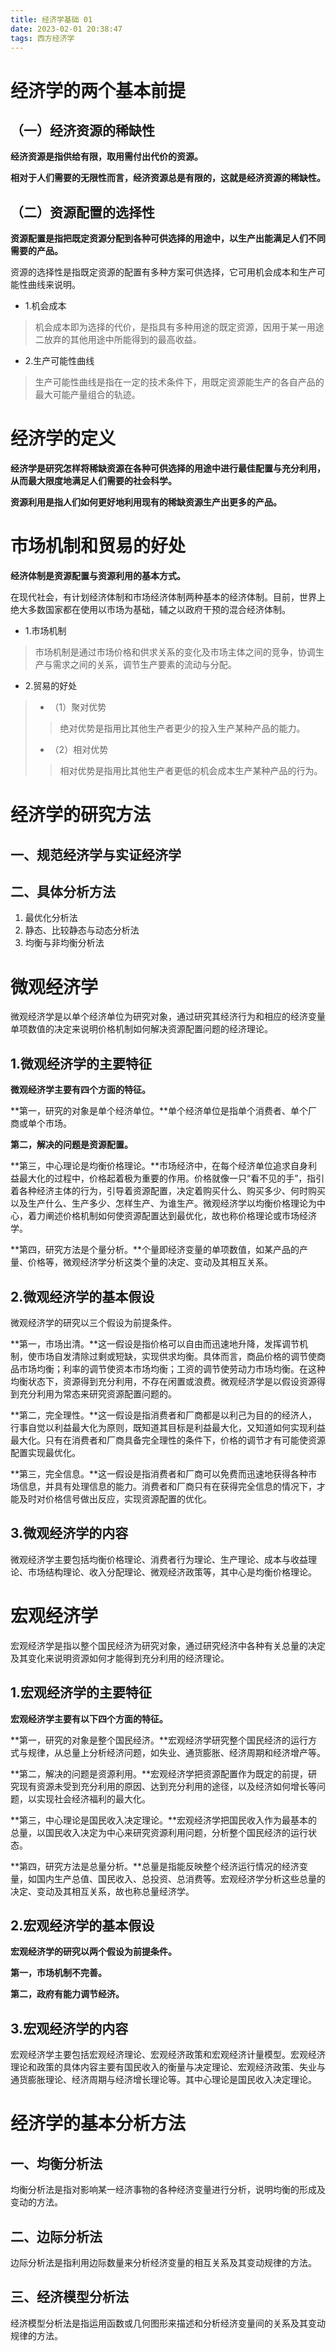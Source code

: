 ```yaml
---
title: 经济学基础 01
date: 2023-02-01 20:38:47
tags: 西方经济学
---
```


# 经济学的两个基本前提

## （一）经济资源的稀缺性

**经济资源是指供给有限，取用需付出代价的资源。**

**相对于人们需要的无限性而言，经济资源总是有限的，这就是经济资源的稀缺性。**
## （二）资源配置的选择性

**资源配置是指把既定资源分配到各种可供选择的用途中，以生产出能满足人们不同需要的产品。**

资源的选择性是指既定资源的配置有多种方案可供选择，它可用机会成本和生产可能性曲线来说明。

+ 1.机会成本
> 机会成本即为选择的代价，是指具有多种用途的既定资源，因用于某一用途二放弃的其他用途中所能得到的最高收益。
+ 2.生产可能性曲线
> 生产可能性曲线是指在一定的技术条件下，用既定资源能生产的各自产品的最大可能产量组合的轨迹。

# 经济学的定义

**经济学是研究怎样将稀缺资源在各种可供选择的用途中进行最佳配置与充分利用，从而最大限度地满足人们需要的社会科学。**

**资源利用是指人们如何更好地利用现有的稀缺资源生产出更多的产品。**

# 市场机制和贸易的好处

**经济体制是资源配置与资源利用的基本方式。**

在现代社会，有计划经济体制和市场经济体制两种基本的经济体制。目前，世界上绝大多数国家都在使用以市场为基础，辅之以政府干预的混合经济体制。

+ 1.市场机制
> 市场机制是通过市场价格和供求关系的变化及市场主体之间的竞争，协调生产与需求之间的关系，调节生产要素的流动与分配。

+ 2.贸易的好处
> + （1）聚对优势
>> 绝对优势是指用比其他生产者更少的投入生产某种产品的能力。
> + （2）相对优势
>> 相对优势是指用比其他生产者更低的机会成本生产某种产品的行为。

# 经济学的研究方法

## 一、规范经济学与实证经济学

## 二、具体分析方法

1. 最优化分析法
2. 静态、比较静态与动态分析法
3. 均衡与非均衡分析法

# 微观经济学

微观经济学是以单个经济单位为研究对象，通过研究其经济行为和相应的经济变量单项数值的决定来说明价格机制如何解决资源配置问题的经济理论。

## 1.微观经济学的主要特征

**微观经济学主要有四个方面的特征。**

**第一，研究的对象是单个经济单位。**单个经济单位是指单个消费者、单个厂商或单个市场。

**第二，解决的问题是资源配置。**

**第三，中心理论是均衡价格理论。**市场经济中，在每个经济单位追求自身利益最大化的过程中，价格起着极为重要的作用。价格就像一只“看不见的手”，指引着各种经济主体的行为，引导着资源配置，决定着购买什么、购买多少、何时购买以及生产什么、生产多少、怎样生产、为谁生产。微观经济学以均衡价格理论为中心，着力阐述价格机制如何使资源配置达到最优化，故也称价格理论或市场经济学。

**第四，研究方法是个量分析。**个量即经济变量的单项数值，如某产品的产量、价格等，微观经济学分析这类个量的决定、变动及其相互关系。

## 2.微观经济学的基本假设

微观经济学的研究以三个假设为前提条件。

**第一，市场出清。**这一假设是指价格可以自由而迅速地升降，发挥调节机制，使市场自发清除过剩或短缺，实现供求均衡。具体而言，商品价格的调节使商品市场均衡；利率的调节使资本市场均衡；工资的调节使劳动力市场均衡。在这种均衡状态下，资源得到充分利用，不存在闲置或浪费。微观经济学是以假设资源得到充分利用为常态来研究资源配置问题的。

**第二，完全理性。**这一假设是指消费者和厂商都是以利己为目的的经济人，行事自觉以利益最大化为原则，既知道其目标是利益最大化，又知道如何实现利益最大化。只有在消费者和厂商具备完全理性的条件下，价格的调节才有可能使资源配置实现最优化。

**第三，完全信息。**这一假设是指消费者和厂商可以免费而迅速地获得各种市场信息，并具有处理信息的能力。消费者和厂商只有在获得完全信息的情况下，才能及时对价格信号做出反应，实现资源配置的优化。

## 3.微观经济学的内容

微观经济学主要包括均衡价格理论、消费者行为理论、生产理论、成本与收益理论、市场结构理论、收入分配理论、微观经济政策等，其中心是均衡价格理论。

# 宏观经济学

宏观经济学是指以整个国民经济为研究对象，通过研究经济中各种有关总量的决定及其变化来说明资源如何才能得到充分利用的经济理论。

## 1.宏观经济学的主要特征

**宏观经济学主要有以下四个方面的特征。**

**第一，研究的对象是整个国民经济。**宏观经济学研究整个国民经济的运行方式与规律，从总量上分析经济问题，如失业、通货膨胀、经济周期和经济增产等。

**第二，解决的问题是资源利用。**宏观经济学把资源配置作为既定的前提，研究现有资源未受到充分利用的原因、达到充分利用的途径，以及经济如何增长等问题，以实现社会经济福利的最大化。

**第三，中心理论是国民收入决定理论。**宏观经济学把国民收入作为最基本的总量，以国民收入决定为中心来研究资源利用问题，分析整个国民经济的运行状态。

**第四，研究方法是总量分析。**总量是指能反映整个经济运行情况的经济变量，如国内生产总值、国民收入、总投资、总消费等。宏观经济学分析这些总量的决定、变动及其相互关系，故也称总量经济学。

## 2.宏观经济学的基本假设

**宏观经济学的研究以两个假设为前提条件。**

**第一，市场机制不完善。**

**第二，政府有能力调节经济。**

## 3.宏观经济学的内容

宏观经济学主要包括宏观经济理论、宏观经济政策和宏观经济计量模型。宏观经济理论和政策的具体内容主要有国民收入的衡量与决定理论、宏观经济政策、失业与通货膨胀理论、经济周期与经济增长理论等。其中心理论是国民收入决定理论。

# 经济学的基本分析方法

## 一、均衡分析法

均衡分析法是指对影响某一经济事物的各种经济变量进行分析，说明均衡的形成及变动的方法。

## 二、边际分析法

边际分析法是指利用边际数量来分析经济变量的相互关系及其变动规律的方法。

## 三、经济模型分析法

经济模型分析法是指运用函数或几何图形来描述和分析经济变量间的关系及其变动规律的方法。